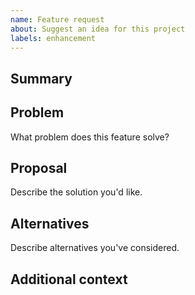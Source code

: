 ```yaml
---
name: Feature request
about: Suggest an idea for this project
labels: enhancement
---
```


## Summary

## Problem
What problem does this feature solve?

## Proposal
Describe the solution you'd like.

## Alternatives
Describe alternatives you've considered.

## Additional context
